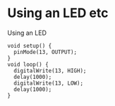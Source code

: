 # Using an LED etc
Using an LED

```
void setup() {
  pinMode(13, OUTPUT);
}
void loop() {
  digitalWrite(13, HIGH);   
  delay(1000);              
  digitalWrite(13, LOW);   
  delay(1000);             
}
```
